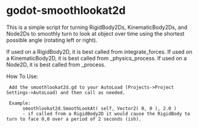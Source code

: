 # godot-smoothlookat2d
This is a simple script for turning RigidBody2Ds, KinematicBody2Ds, and Node2Ds to smoothly turn to look at object over time using the shortest possible angle (rotating left or right).

If used on a RigidBody2D, it is best called from integrate_forces.
If used on a KinematicBody2D, it is best called from _physics_process.
If used on a Node2D, it is best called from _process.  

How To Use:

     Add the smoothlookat2d.gd to your AutoLoad (Projects->Project Settings->AutoLoad) and then call as needed.

     Example:
          smoothlookat2d.SmoothLookAt( self, Vector2( 0, 0 ), 2.0 )
          - if called from a RigidBody2D it would cause the RigidBody to turn to face 0,0 over a period of 2 seconds (ish).

      

